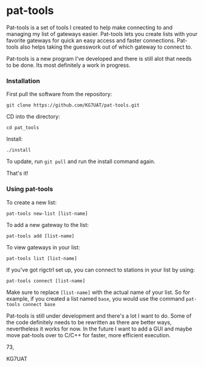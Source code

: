 # pat-tools

Pat-tools is a set of tools I created to help make connecting to and managing my list of gateways easier. Pat-tools lets you create lists with your favorite gateways for quick an easy access and faster connections. Pat-tools also helps taking the guesswork out of which gateway to connect to.

Pat-tools is a new program I've developed and there is still alot that needs to be done. Its most definitely a work in progress.

### Installation

First pull the software from the repository:

`git clone https://github.com/KG7UAT/pat-tools.git`

CD into the directory:

 `cd pat_tools`
 
 Install:
 
 `./install`
 
 To update, run `git pull` and run the install command again.
 
 That's it!
 
 ### Using pat-tools
 
 To create a new list:
 
 `pat-tools new-list [list-name]`
 
 To add a new gateway to the list:
 
 `pat-tools add [list-name]`
 
 To view gateways in your list:
 
 `pat-tools list [list-name]`
 
 If you've got rigctrl set up, you can connect to stations in your list by using:
 
 `pat-tools connect [list-name]`
 
 Make sure to replace `[list-name]` with the actual name of your list. So for example, if you created a list named `base`, you would use the command `pat-tools connect base`
 
 Pat-tools is still under development and there's a lot I want to do. Some of the code definitely needs to be rewritten as there are better ways, nevertheless it works for now. In the future I want to add a GUI and maybe move pat-tools over to C/C++ for faster, more efficient execution.

73,

KG7UAT
